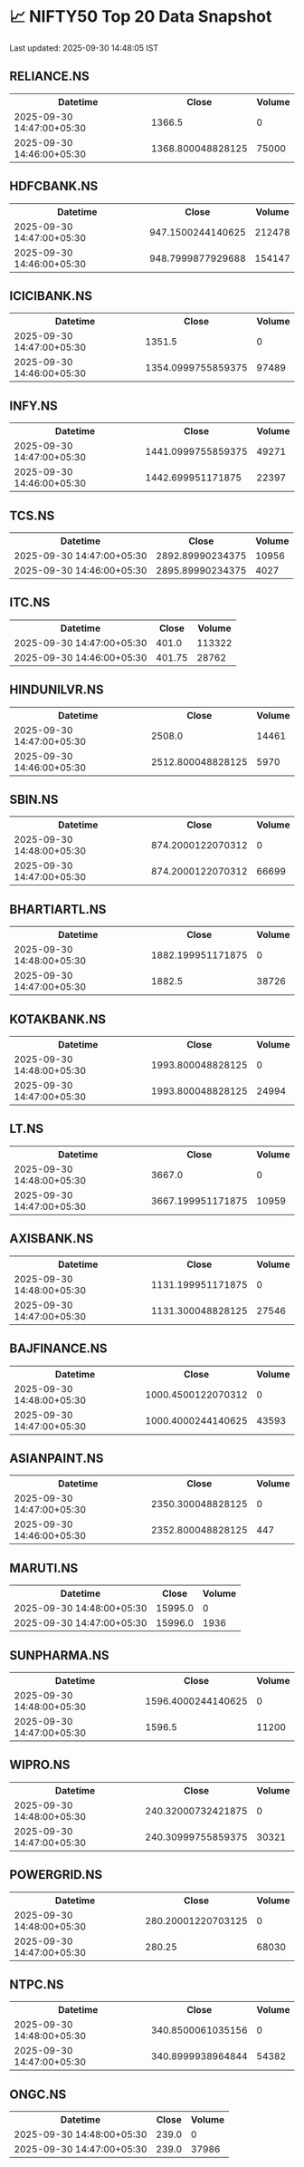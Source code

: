 # 📈 NIFTY50 Top 20 Data Snapshot

Last updated: 2025-09-30 14:48:05 IST

## RELIANCE.NS

<table>
  <tr><th>Datetime</th><th>Close</th><th>Volume</th></tr>
  <tr><td>2025-09-30 14:47:00+05:30</td><td>1366.5</td><td>0</td></tr>
  <tr><td>2025-09-30 14:46:00+05:30</td><td>1368.800048828125</td><td>75000</td></tr>
</table>

## HDFCBANK.NS

<table>
  <tr><th>Datetime</th><th>Close</th><th>Volume</th></tr>
  <tr><td>2025-09-30 14:47:00+05:30</td><td>947.1500244140625</td><td>212478</td></tr>
  <tr><td>2025-09-30 14:46:00+05:30</td><td>948.7999877929688</td><td>154147</td></tr>
</table>

## ICICIBANK.NS

<table>
  <tr><th>Datetime</th><th>Close</th><th>Volume</th></tr>
  <tr><td>2025-09-30 14:47:00+05:30</td><td>1351.5</td><td>0</td></tr>
  <tr><td>2025-09-30 14:46:00+05:30</td><td>1354.0999755859375</td><td>97489</td></tr>
</table>

## INFY.NS

<table>
  <tr><th>Datetime</th><th>Close</th><th>Volume</th></tr>
  <tr><td>2025-09-30 14:47:00+05:30</td><td>1441.0999755859375</td><td>49271</td></tr>
  <tr><td>2025-09-30 14:46:00+05:30</td><td>1442.699951171875</td><td>22397</td></tr>
</table>

## TCS.NS

<table>
  <tr><th>Datetime</th><th>Close</th><th>Volume</th></tr>
  <tr><td>2025-09-30 14:47:00+05:30</td><td>2892.89990234375</td><td>10956</td></tr>
  <tr><td>2025-09-30 14:46:00+05:30</td><td>2895.89990234375</td><td>4027</td></tr>
</table>

## ITC.NS

<table>
  <tr><th>Datetime</th><th>Close</th><th>Volume</th></tr>
  <tr><td>2025-09-30 14:47:00+05:30</td><td>401.0</td><td>113322</td></tr>
  <tr><td>2025-09-30 14:46:00+05:30</td><td>401.75</td><td>28762</td></tr>
</table>

## HINDUNILVR.NS

<table>
  <tr><th>Datetime</th><th>Close</th><th>Volume</th></tr>
  <tr><td>2025-09-30 14:47:00+05:30</td><td>2508.0</td><td>14461</td></tr>
  <tr><td>2025-09-30 14:46:00+05:30</td><td>2512.800048828125</td><td>5970</td></tr>
</table>

## SBIN.NS

<table>
  <tr><th>Datetime</th><th>Close</th><th>Volume</th></tr>
  <tr><td>2025-09-30 14:48:00+05:30</td><td>874.2000122070312</td><td>0</td></tr>
  <tr><td>2025-09-30 14:47:00+05:30</td><td>874.2000122070312</td><td>66699</td></tr>
</table>

## BHARTIARTL.NS

<table>
  <tr><th>Datetime</th><th>Close</th><th>Volume</th></tr>
  <tr><td>2025-09-30 14:48:00+05:30</td><td>1882.199951171875</td><td>0</td></tr>
  <tr><td>2025-09-30 14:47:00+05:30</td><td>1882.5</td><td>38726</td></tr>
</table>

## KOTAKBANK.NS

<table>
  <tr><th>Datetime</th><th>Close</th><th>Volume</th></tr>
  <tr><td>2025-09-30 14:48:00+05:30</td><td>1993.800048828125</td><td>0</td></tr>
  <tr><td>2025-09-30 14:47:00+05:30</td><td>1993.800048828125</td><td>24994</td></tr>
</table>

## LT.NS

<table>
  <tr><th>Datetime</th><th>Close</th><th>Volume</th></tr>
  <tr><td>2025-09-30 14:48:00+05:30</td><td>3667.0</td><td>0</td></tr>
  <tr><td>2025-09-30 14:47:00+05:30</td><td>3667.199951171875</td><td>10959</td></tr>
</table>

## AXISBANK.NS

<table>
  <tr><th>Datetime</th><th>Close</th><th>Volume</th></tr>
  <tr><td>2025-09-30 14:48:00+05:30</td><td>1131.199951171875</td><td>0</td></tr>
  <tr><td>2025-09-30 14:47:00+05:30</td><td>1131.300048828125</td><td>27546</td></tr>
</table>

## BAJFINANCE.NS

<table>
  <tr><th>Datetime</th><th>Close</th><th>Volume</th></tr>
  <tr><td>2025-09-30 14:48:00+05:30</td><td>1000.4500122070312</td><td>0</td></tr>
  <tr><td>2025-09-30 14:47:00+05:30</td><td>1000.4000244140625</td><td>43593</td></tr>
</table>

## ASIANPAINT.NS

<table>
  <tr><th>Datetime</th><th>Close</th><th>Volume</th></tr>
  <tr><td>2025-09-30 14:47:00+05:30</td><td>2350.300048828125</td><td>0</td></tr>
  <tr><td>2025-09-30 14:46:00+05:30</td><td>2352.800048828125</td><td>447</td></tr>
</table>

## MARUTI.NS

<table>
  <tr><th>Datetime</th><th>Close</th><th>Volume</th></tr>
  <tr><td>2025-09-30 14:48:00+05:30</td><td>15995.0</td><td>0</td></tr>
  <tr><td>2025-09-30 14:47:00+05:30</td><td>15996.0</td><td>1936</td></tr>
</table>

## SUNPHARMA.NS

<table>
  <tr><th>Datetime</th><th>Close</th><th>Volume</th></tr>
  <tr><td>2025-09-30 14:48:00+05:30</td><td>1596.4000244140625</td><td>0</td></tr>
  <tr><td>2025-09-30 14:47:00+05:30</td><td>1596.5</td><td>11200</td></tr>
</table>

## WIPRO.NS

<table>
  <tr><th>Datetime</th><th>Close</th><th>Volume</th></tr>
  <tr><td>2025-09-30 14:48:00+05:30</td><td>240.32000732421875</td><td>0</td></tr>
  <tr><td>2025-09-30 14:47:00+05:30</td><td>240.30999755859375</td><td>30321</td></tr>
</table>

## POWERGRID.NS

<table>
  <tr><th>Datetime</th><th>Close</th><th>Volume</th></tr>
  <tr><td>2025-09-30 14:48:00+05:30</td><td>280.20001220703125</td><td>0</td></tr>
  <tr><td>2025-09-30 14:47:00+05:30</td><td>280.25</td><td>68030</td></tr>
</table>

## NTPC.NS

<table>
  <tr><th>Datetime</th><th>Close</th><th>Volume</th></tr>
  <tr><td>2025-09-30 14:48:00+05:30</td><td>340.8500061035156</td><td>0</td></tr>
  <tr><td>2025-09-30 14:47:00+05:30</td><td>340.8999938964844</td><td>54382</td></tr>
</table>

## ONGC.NS

<table>
  <tr><th>Datetime</th><th>Close</th><th>Volume</th></tr>
  <tr><td>2025-09-30 14:48:00+05:30</td><td>239.0</td><td>0</td></tr>
  <tr><td>2025-09-30 14:47:00+05:30</td><td>239.0</td><td>37986</td></tr>
</table>

